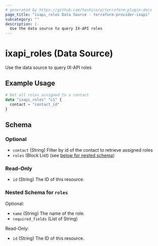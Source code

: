 ```yaml
---
# generated by https://github.com/hashicorp/terraform-plugin-docs
page_title: "ixapi_roles Data Source - terraform-provider-ixapi"
subcategory: ""
description: |-
  Use the data source to query IX-API roles
---
```


# ixapi_roles (Data Source)

Use the data source to query IX-API roles

## Example Usage

```terraform
# Get all roles assigned to a contact
data "ixapi_roles" "c1" {
  contact = "contact_id"
}
```

<!-- schema generated by tfplugindocs -->
## Schema

### Optional

- `contact` (String) Filter by id of the contact to retrieve assigned roles
- `roles` (Block List) (see [below for nested schema](#nestedblock--roles))

### Read-Only

- `id` (String) The ID of this resource.

<a id="nestedblock--roles"></a>
### Nested Schema for `roles`

Optional:

- `name` (String) The name of the role.
- `required_fields` (List of String)

Read-Only:

- `id` (String) The ID of this resource.


